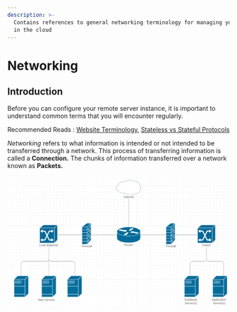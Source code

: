 ```yaml
---
description: >-
  Contains references to general networking terminology for managing your server
  in the cloud
---
```


# Networking

## Introduction

Before you can configure your remote server instance, it is important to understand common terms that you will encounter regularly. 

Recommended Reads :  [Website Terminology](https://www.pagecloud.com/blog/website-terminology), [Stateless vs Stateful Protocols](https://www.geeksforgeeks.org/difference-between-stateless-and-stateful-protocol/)

_Networking_ refers to what information is intended or not intended to be transferred through a network. This process of transferring information is called a **Connection.**  The chunks of information transferred over a network  known as **Packets.** 

![credit: lucidchart](../.gitbook/assets/screen-shot-2019-09-17-at-5.00.01-pm.png)





